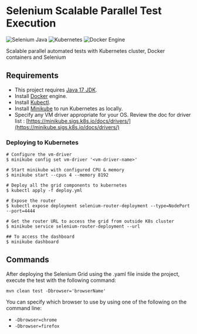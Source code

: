 # Selenium Scalable Parallel Test Execution

![Selenium Java](https://img.shields.io/maven-central/v/org.seleniumhq.selenium/selenium-java?color=43B02A&label=selenium&logo=selenium&style=for-the-badge)
![Kubernetes](https://img.shields.io/github/v/release/kubernetes/kubernetes?color=%23326ce5&label=kubernetes&logo=kubernetes&style=for-the-badge)
![Docker Engine](https://img.shields.io/github/v/release/docker/docker?color=0db7ed&label=docker&logo=docker&style=for-the-badge)

Scalable parallel automated tests with Kubernetes cluster, Docker containers and Selenium

## Requirements

- This project requires [Java 17 JDK](https://adoptium.net/).
- Install [Docker](https://docs.docker.com/engine/install) engine.
- Install [Kubectl](https://kubernetes.io/docs/tasks/tools/#kubectl).
- Install [Minikube](https://kubernetes.io/docs/tasks/tools/#minikube) to run Kubernetes as locally.
- Specify any VM driver appropriate for your OS. Review the doc for driver
  list : [https://minikube.sigs.k8s.io/docs/drivers/](https://minikube.sigs.k8s.io/docs/drivers/)

### Deploying to Kubernetes

```shell
# Configure the vm-driver
$ minikube config set vm-driver '<vm-driver-name>'

# Start minikube with configured CPU & memory
$ minikube start --cpus 4 --memory 8192

# Deploy all the grid components to kubernetes
$ kubectl apply -f deploy.yml

# Expose the router
$ kubectl expose deployment selenium-router-deployment --type=NodePort --port=4444

# Get the router URL to access the grid from outside K8s cluster
$ minikube service selenium-router-deployment --url

## To access the dashboard
$ minikube dashboard
```

## Commands

After deploying the Selenium Grid using the .yaml file inside the project,
execute the test with the following command:

```
mvn clean test -Dbrowser='browserName'
```

You can specify which browser to use by using one of the following
on the command line:

- `-Dbrowser=chrome`
- `-Dbrowser=firefox`
